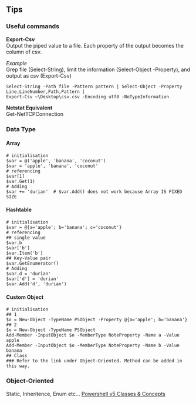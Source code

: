 ## Tips
### Useful commands
**Export-Csv**  
Output the piped value to a file. Each property of the output becomes the column of csv.  

*Example*  
Grep file (Select-String), limit the information (Select-Object -Property), and output as csv
(Export-Csv)  
```
Select-String -Path file -Pattern pattern | Select-Object -Property Line,LineNumber,Path,Pattern |
Export-Csv ~\Desktop\csv.csv -Encoding utf8 -NoTypeInformation
```

**Netstat Equivalent**  
Get-NetTCPConnection

### Data Type
#### Array
```
# initialisation
$var = @('apple', 'banana', 'coconut')
$var = 'apple', 'banana', 'coconut'
# referencing
$var[1]
$var.Get(1)
# Adding
$var += 'durian'  # $var.Add() does not work because Array IS FIXED SIZE
```

#### Hashtable
```
# initialisation
$var = @{a='apple'; b='banana'; c='coconut'}
# referencing
## single value
$var.b
$var['b']
$var.Item('b')
## Key-Value pair
$var.GetEnumerator() 
# Adding
$var.d = 'durian'
$var['d'] = 'durian'
$var.Add('d', 'durian')
```

#### Custom Object
```
# initialisation
## 1
$o = New-Object -TypeName PSObject -Property @{a='apple'; b='banana'}
## 2
$o = New-Object -TypeName PSObject
Add-Member -InputObject $o -MemberType NoteProperty -Name a -Value apple
Add-Member -InputObject $o -MemberType NoteProperty -Name b -Value banana
## Class
### Refer to the link under Object-Oriented. Method can be added in this way.
```

### Object-Oriented
Static, Inheritence, Enum etc...
[Powershell v5 Classes & Concepts](https://xainey.github.io/2016/powershell-classes-and-concepts/)
